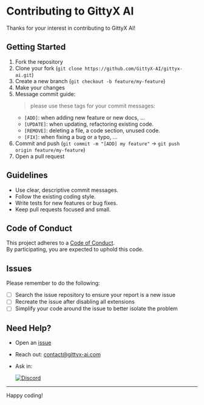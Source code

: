 # Contributing to GittyX AI

Thanks for your interest in contributing to GittyX AI!

## Getting Started

1. Fork the repository
2. Clone your fork (`git clone https://github.com/GittyX-AI/gittyx-ai.git`)
3. Create a new branch (`git checkout -b feature/my-feature`)
4. Make your changes
5. Message commit guide:
    > please use these tags for your commit messages: 
    - `[ADD]`: when adding new feature or new docs, ...
    - `[UPDATE]`: when updating, refactoring existing code.
    - `[REMOVE]`: deleting a file, a code section, unused code.
    - `[FIX]`: when fixing a bug or a typo, ...
6. Commit and push (`git commit -m "[ADD] my feature"` → `git push origin feature/my-feature`)
7. Open a pull request

## Guidelines

- Use clear, descriptive commit messages.
- Follow the existing coding style.
- Write tests for new features or bug fixes.
- Keep pull requests focused and small.

## Code of Conduct

This project adheres to a [Code of Conduct](https://github.com/GittyX-AI/gittyx-ai/wiki/Code-of-Conduct).  
By participating, you are expected to uphold this code.

## Issues

Please remember to do the following:

* [ ] Search the issue repository to ensure your report is a new issue
* [ ] Recreate the issue after disabling all extensions
* [ ] Simplify your code around the issue to better isolate the problem

## Need Help?

- Open an [issue](https://github.com/GittyX-AI/gittyx-ai/issues)

- Reach out: contact@gittyx-ai.com

- Ask in:

     [![Discord](https://img.shields.io/discord/1394964802287304736?label=Discord&logo=discord&style=flat&color=5865F2)](https://discord.gg/VdBPGtbb)


---
Happy coding!
